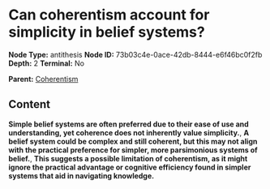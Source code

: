 # Can coherentism account for simplicity in belief systems?

**Node Type:** antithesis
**Node ID:** 73b03c4e-0ace-42db-8444-e6f46bc0f2fb
**Depth:** 2
**Terminal:** No

**Parent:** [Coherentism](coherentism.md)

## Content

**Simple belief systems are often preferred due to their ease of use and understanding, yet coherence does not inherently value simplicity.**, **A belief system could be complex and still coherent, but this may not align with the practical preference for simpler, more parsimonious systems of belief.**, **This suggests a possible limitation of coherentism, as it might ignore the practical advantage or cognitive efficiency found in simpler systems that aid in navigating knowledge.**
